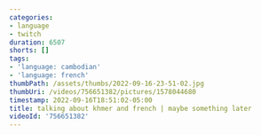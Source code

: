 ```yaml
---
categories:
- language
- twitch
duration: 6507
shorts: []
tags:
- 'language: cambodian'
- 'language: french'
thumbPath: /assets/thumbs/2022-09-16-23-51-02.jpg
thumbUri: /videos/756651382/pictures/1578044680
timestamp: 2022-09-16T18:51:02-05:00
title: talking about khmer and french | maybe something later
videoId: '756651382'
---
```

